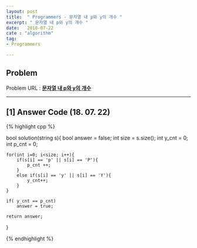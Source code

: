 ```yaml
---
layout: post
title:  " Programmers - 문자열 내 p와 y의 개수 "
excerpt: " 문자열 내 p와 y의 개수 "
date:   2018-07-22
cate : "algorithm"
tag:
- Programmers

---
```


## Problem 
Problem URL : **[문자열 내 p와 y의 개수](https://programmers.co.kr/learn/courses/30/lessons/12916)**

---

## [1] Answer Code (18. 07. 22)

{% highlight cpp %}

bool solution(string s){
    bool answer = false;
    int size = s.size();
    int y_cnt = 0;
    int p_cnt = 0;
    
    for(int i=0; i<size; i++){
        if(s[i] == 'p' || s[i] == 'P'){
            p_cnt ++;
        }
        else if(s[i] == 'y' || s[i] == 'Y'){
            y_cnt++;
        }
    }
    
    if( y_cnt == p_cnt)
        answer = true;
    
    return answer;
}

{% endhighlight %}


